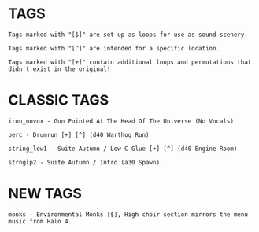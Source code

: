 # TAGS
	Tags marked with "[$]" are set up as loops for use as sound scenery.

	Tags marked with "[^]" are intended for a specific location.

	Tags marked with "[+]" contain additional loops and permutations that didn't exist in the original!

# CLASSIC TAGS
	iron_novox - Gun Pointed At The Head Of The Universe (No Vocals)

	perc - Drumrun [+] [^] (d40 Warthog Run)

	string_low1 - Suite Autumn / Low C Glue [+] [^] (d40 Engine Room)

	strnglp2 - Suite Autumn / Intro (a30 Spawn)

# NEW TAGS
	monks - Environmental Monks [$], High choir section mirrors the menu music from Halo 4.